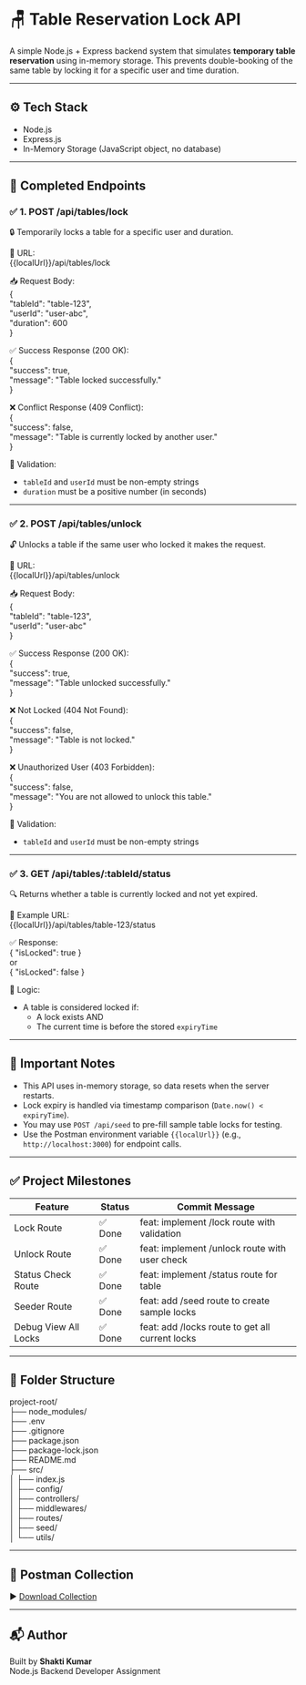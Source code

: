 # 🪑 Table Reservation Lock API

A simple Node.js + Express backend system that simulates **temporary table reservation** using in-memory storage. This prevents double-booking of the same table by locking it for a specific user and time duration.

---

## ⚙️ Tech Stack

- Node.js  
- Express.js  
- In-Memory Storage (JavaScript object, no database)

---

## 🚀 Completed Endpoints

### ✅ 1. POST /api/tables/lock

🔒 Temporarily locks a table for a specific user and duration.

📍 URL:  
{{localUrl}}/api/tables/lock

📥 Request Body:  
{  
  "tableId": "table-123",  
  "userId": "user-abc",  
  "duration": 600  
}

✅ Success Response (200 OK):  
{  
  "success": true,  
  "message": "Table locked successfully."  
}

❌ Conflict Response (409 Conflict):  
{  
  "success": false,  
  "message": "Table is currently locked by another user."  
}

🔐 Validation:  
- `tableId` and `userId` must be non-empty strings  
- `duration` must be a positive number (in seconds)

---

### ✅ 2. POST /api/tables/unlock

🔓 Unlocks a table if the same user who locked it makes the request.

📍 URL:  
{{localUrl}}/api/tables/unlock

📥 Request Body:  
{  
  "tableId": "table-123",  
  "userId": "user-abc"  
}

✅ Success Response (200 OK):  
{  
  "success": true,  
  "message": "Table unlocked successfully."  
}

❌ Not Locked (404 Not Found):  
{  
  "success": false,  
  "message": "Table is not locked."  
}

❌ Unauthorized User (403 Forbidden):  
{  
  "success": false,  
  "message": "You are not allowed to unlock this table."  
}

🔐 Validation:  
- `tableId` and `userId` must be non-empty strings

---

### ✅ 3. GET /api/tables/:tableId/status

🔍 Returns whether a table is currently locked and not yet expired.

📍 Example URL:  
{{localUrl}}/api/tables/table-123/status

✅ Response:  
{ "isLocked": true }  
or  
{ "isLocked": false }

📌 Logic:  
- A table is considered locked if:
  - A lock exists AND
  - The current time is before the stored `expiryTime`

---

## 🧠 Important Notes

- This API uses in-memory storage, so data resets when the server restarts.  
- Lock expiry is handled via timestamp comparison (`Date.now() < expiryTime`).  
- You may use `POST /api/seed` to pre-fill sample table locks for testing.  
- Use the Postman environment variable `{{localUrl}}` (e.g., `http://localhost:3000`) for endpoint calls.

---

## ✅ Project Milestones

Feature               | Status     | Commit Message  
----------------------|------------|------------------------------  
Lock Route            | ✅ Done    | feat: implement /lock route with validation  
Unlock Route          | ✅ Done    | feat: implement /unlock route with user check  
Status Check Route    | ✅ Done    | feat: implement /status route for table  
Seeder Route          | ✅ Done    | feat: add /seed route to create sample locks  
Debug View All Locks  | ✅ Done    | feat: add /locks route to get all current locks  

---

## 📂 Folder Structure

project-root/  
├── node_modules/  
├── .env  
├── .gitignore  
├── package.json  
├── package-lock.json  
├── README.md  
├── src/  
│   ├── index.js  
│   ├── config/  
│   ├── controllers/  
│   ├── middlewares/  
│   ├── routes/  
│   ├── seed/  
│   └── utils/  

---


## 🧪 Postman Collection

▶️ [Download Collection](./table-reservation.postman_collection.json)

---

## 📬 Author

Built by **Shakti Kumar**  
Node.js Backend Developer Assignment
